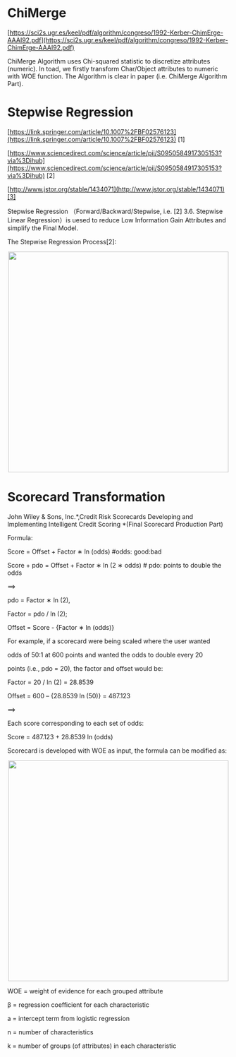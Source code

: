 # ChiMerge

[https://sci2s.ugr.es/keel/pdf/algorithm/congreso/1992-Kerber-ChimErge-AAAI92.pdf](https://sci2s.ugr.es/keel/pdf/algorithm/congreso/1992-Kerber-ChimErge-AAAI92.pdf)

ChiMerge Algorithm uses Chi-squared statistic to discretize attributes (numeric). In toad, we firstly transform Char/Object attributes to numeric with WOE function. The Algorithm  is clear in paper (i.e. ChiMerge Algorithm Part).

# Stepwise Regression

[https://link.springer.com/article/10.1007%2FBF02576123](https://link.springer.com/article/10.1007%2FBF02576123) [1]

[https://www.sciencedirect.com/science/article/pii/S0950584917305153?via%3Dihub](https://www.sciencedirect.com/science/article/pii/S0950584917305153?via%3Dihub) [2]

[http://www.jstor.org/stable/1434071](http://www.jstor.org/stable/1434071)[3]

Stepwise Regression （Forward/Backward/Stepwise, i.e. [2] 3.6. Stepwise Linear Regression）is uesed to reduce Low Information Gain Attributes and simplify the Final Model.

The Stepwise Regression Process[2]:
<div align="center">
    <img src="https://raw.githubusercontent.com/amphibian-dev/toad/master/images/stepwise.png" width="500px" />
</div>

# Scorecard Transformation

John Wiley & Sons, Inc.*,Credit Risk  Scorecards Developing and Implementing Intelligent Credit Scoring *(Final Scorecard Production Part)



Formula:

Score = Offset + Factor ∗ ln (odds)                    #odds: good:bad

Score + pdo = Offset + Factor ∗ ln (2 ∗ odds)   # pdo: points to double the odds

==>

pdo = Factor ∗ ln (2),  

Factor = pdo / ln (2);

Offset = Score - {Factor ∗ ln (odds)}

For example, if a scorecard were being scaled where the user wanted

odds of 50:1 at 600 points and wanted the odds to double every 20

points (i.e., pdo = 20), the factor and offset would be:

Factor = 20 / ln (2) = 28.8539

Offset = 600 – {28.8539 ln (50)} = 487.123

==>

Each score corresponding to each set of odds:

Score = 487.123 + 28.8539 ln (odds)

Scorecard is developed with WOE as input, the formula can be modified as:
<div align="center">
    <img src="https://raw.githubusercontent.com/amphibian-dev/toad/master/images/scorecard.png" width="500px" />
</div>

WOE = weight of evidence for each grouped attribute

β = regression coefficient for each characteristic

a = intercept term from logistic regression

n = number of characteristics

k = number of groups (of attributes) in each characteristic
